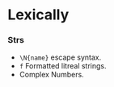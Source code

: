 # Lexically

### Strs

- `\N{name}` escape syntax.
- `f` Formatted litreal strings.
- Complex Numbers.
